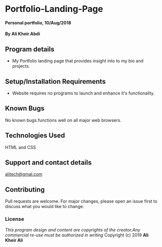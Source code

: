 # Portfolio-Landing-Page
#### Personal portfolio, 10/Aug/2018
#### By **Ali Kheir Abdi**
## Program details
* My Portfolio landing page that provides insight into to my bio and projects.
## Setup/Installation Requirements
* Website requires no programs to launch and enhance it's functionality.
## Known Bugs
No known bugs.functions well on all major web browsers.
## Technologies Used
HTML and CSS
## Support and contact details
alitech@gmal.com
## Contributing
Pull requests are welcome. For major changes, please open an issue first to discuss what you would like to change.
### License
*This program design and content are copyrights of the creator.Any commercial re-use must be authorized in writing*
Copyright (c) 2019 **Ali Kheir Ali**
